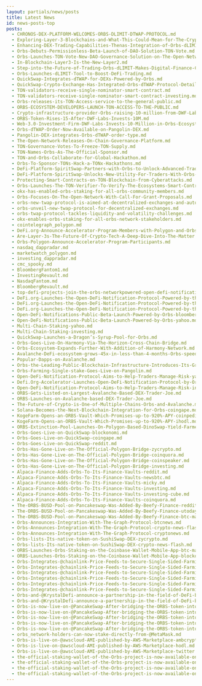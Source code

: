 ```yaml
---
layout: partials/news/posts
title: Latest News
id: news-posts-top
posts:
  - CHRONOS-DEX-PLATFORM-WELCOMES-ORBS-DLIMIT-DTWAP-PROTOCOL.md
  - Exploring-Layer-3-Blockchains-and-What-This-Could-Mean-for-The-Crypto-Industry.md
  - Enhancing-DEX-Trading-Capabilities-Thenas-Integration-of-Orbs-dLIMIT-and-dTWAP.md
  - Orbs-Debuts-Permissionless-Beta-Launch-of-DAO-Solution-TON-Vote.md
  - Orbs-Launches-TON-Vote-New-DAO-Governance-Solution-on-The-Open-Network.md
  - In-Blockchain-Layer3-Is-the-New-Layer2.md
  - Step-into-the-Future-of-Trading-Orbs-dLIMIT-Makes-Digital-Finance-Childs-Play.md
  - Orbs-Launches-dLIMIT-Tool-to-Boost-DeFi-Trading.md
  - QuickSwap-Integrates-dTWAP-for-DEXs-Powered-by-Orbs.md
  - QuickSwap-Crypto-Exchange-Has-Integrated-Orbs-dTWAP-Protocol-Details.md
  - TON-validators-receive-single-nominator-smart-contract.md
  - TON-validators-receive-single-nominator-smart-contract-investing.md
  - Orbs-releases-its-TON-Access-service-to-the-general-public.md
  - ORBS-ECOSYSTEM-DEVELOPERS-LAUNCH-TON-ACCESS-TO-THE-PUBLIC.md
  - Crypto-infrastructure-provider-Orbs-raising-10-million-from-DWF-Labs-in-token-round.md
  - ORBS-Token-Rises-15-After-DWF-Labs-Invests-10M.md
  - Web-3.0-Investment-Firm-DWF-Labs-Invests-10-Million-in-Orbs-Ecosystem-Via-Token-Purchase.md
  - Orbs-dTWAP-Order-Now-Available-on-Pangolin-DEX.md
  - Pangolin-DEX-integrates-Orbs-dTWAP-order-type.md
  - The-Open-Network-Releases-On-Chain-Governance-Platform.md
  - TON-Governance-Votes-To-Freeze-TON-Supply.md
  - TON-Names-Orbs-As-The-Official-Sponsor.md
  - TON-and-Orbs-Collaborate-for-Global-Hackathon.md
  - Orbs-To-Sponsor-TONs-Hack-a-TONx-Hackathons.md
  - DeFi-Platform-SpiritSwap-Partners-with-Orbs-to-Unlock-Advanced-Trading-Strategies.md
  - DeFi-Platform-SpiritSwap-Unlocks-New-Utility-For-Traders-With-Orbs-dTWAP-Module-Integration.md
  - Protecting-Smart-Contracts-on-TON-Blockchain-from-Cyberattacks.md
  - Orbs-Launches-The-TON-Verifier-To-Verify-The-Ecosystems-Smart-Contracts-Code.md
  - okx-has-enabled-orbs-staking-for-all-orbs-community-members.md
  - Orbs-Focuses-On-The-Open-Network-With-Call-For-Grant-Proposals.md
  - orbs-new-twap-protocol-is-aimed-at-decentralized-exchanges-and-automated-market-makers.md
  - orbs-unveil-new-twap-protocol-for-decentralized-exchanges.md
  - orbs-twap-protocol-tackles-liquidity-and-volatility-challenges.md
  - okx-enables-orbs-staking-for-all-orbs-network-stakeholders.md
  - cointelegraph_polygon.md
  - DeFi.org-Announce-Accelerator-Program-Members-with-Polygon-and-Orbs.md
  - Are-Layer-3s-The-Future-Of-Crypto-Tech-A-Deep-Dive-Into-The-Matter.md
  - Orbs-Polygon-Announce-Accelerator-Program-Participants.md
  - nasdaq_dappradar.md
  - marketwatch_polygon.md
  - investing_dappradar.md
  - cmc_spooky.md
  - BloombergFantom1.md
  - InvestingRevault.md
  - NasdaqFantom.md
  - BloombergRevault.md
  - top-defi-projects-join-the-orbs-networkpowered-open-defi-notification-protocol.md
  - DeFi.org-Launches-the-Open-DeFi-Notification-Protocol-Powered-by-the-Orbs-Network-nasdaq.md
  - DeFi.org-Launches-the-Open-DeFi-Notification-Protocol-Powered-by-the-Orbs-Network-yahoo.md
  - DeFi.org-Launches-the-Open-DeFi-Notification-Protocol-Powered-by-the-Orbs-Network-marketwatch.md
  - Open-DeFi-Notifications-Public-Beta-Launch-Powered-by-Orbs-bloomberg.md
  - Open-DeFi-Notifications-Public-Beta-Launch-Powered-by-Orbs-yahoo.md
  - Multi-Chain-Staking-yahoo.md
  - Multi-Chain-Staking-investing.md
  - QuickSwap-Launches-a-Dragon’s-Syrup-Pool-for-Orbs.md
  - Orbs-Goes-Live-On-Harmony-Via-The-Horizon-Cross-Chain-Bridge.md
  - Orbs-Ecosystem-Expands-Further-With-Addition-of-Harmony-Network.md
  - Avalanche-DeFi-ecosystem-grows-45x-in-less-than-4-months-Orbs-speeds-up-expansion.md
  - Popular-Dapps-on-Avalanche.md
  - Orbs-the-Leading-Public-Blockchain-Infrastructure-Introduces-Its-Groundbreaking-Layer-3-Architecture.md
  - Orbs-Farming-Single-stake-Goes-Live-on-Pangolin.md
  - Open-DeFi-Notification-Protocol-Aims-to-Help-Traders-Manage-Risk-yahoo.md
  - Defi.Org-Accelerator-Launches-Open-DeFi-Notification-Protocol-by-Orbs.md
  - Open-DeFi-Notification-Protocol-Aims-to-Help-Traders-Manage-Risk-insider.md
  - ORBS-Gets-Listed-on-Largest-Avalanche-Based-DEX-Trader-Joe.md
  - ORBS-Launches-on-Avalanche-based-DEX-Trader-Joe.md
  - The-Future-of-Crypto-is-One-of-Multiple-Chains-Orbs-and-Avalanche.md
  - Solana-Becomes-the-Next-Blockchain-Integration-for-Orbs-coingape.md
  - KogeFarm-Opens-an-ORBS-Vault-Which-Promises-up-to-920%-APY-coinpedia.md
  - KogeFarm-Opens-an-ORBS-Vault-Which-Promises-up-to-920%-APY-ihodl.md
  - ORBS-Extinction-Pool-Launches-On-Polygon-Based-DinoSwap-Yield-Farmers-to-Earn-More.md
  - Orbs-Goes-Live-on-QuickSwap-blockonomi.md
  - Orbs-Goes-Live-on-QuickSwap-coingape.md
  - Orbs-Goes-Live-on-QuickSwap-reddit.md
  - Orbs-Has-Gone-Live-on-The-Official-Polygon-Bridge-zycrypto.md
  - Orbs-Has-Gone-Live-on-The-Official-Polygon-Bridge-coinquora.md
  - Orbs-Has-Gone-Live-on-The-Official-Polygon-Bridge-coinspeaker.md
  - Orbs-Has-Gone-Live-on-The-Official-Polygon-Bridge-investing.md
  - Alpaca-Finance-Adds-Orbs-To-Its-Finance-Vaults-reddit.md
  - Alpaca-Finance-Adds-Orbs-To-Its-Finance-Vaults-newsbtc.md
  - Alpaca-Finance-Adds-Orbs-To-Its-Finance-Vaults-micky.md
  - Alpaca-Finance-Adds-Orbs-To-Its-Finance-Vaults-investing.md
  - Alpaca-Finance-Adds-Orbs-To-Its-Finance-Vaults-investing-cube.md
  - Alpaca-Finance-Adds-Orbs-To-Its-Finance-Vaults-coinquora.md
  - The-ORBS-BUSD-Pool-on-Pancakeswap-Was-Added-By-Beefy-Finance-reddit.md
  - The-ORBS-BUSD-Pool-on-Pancakeswap-Was-Added-By-Beefy-Finance-utoday.md
  - The-ORBS-BUSD-Pool-on-Pancakeswap-Was-Added-By-Beefy-Finance-btc-manager.md
  - Orbs-Announces-Integration-With-The-Graph-Protocol-btcnews.md
  - Orbs-Announces-Integration-With-The-Graph-Protocol-crypto-news-flash.md
  - Orbs-Announces-Integration-With-The-Graph-Protocol-cryptonews.md
  - Orbs-lists-Its-native-token-on-SushiSwap-DEX-zycrypto.md
  - Orbs-lists-Its-native-token-on-SushiSwap-DEX-crypto-news-flash.md
  - ORBS-Launches-Orbs-Staking-on-the-Coinbase-Wallet-Mobile-App-btc-manager.md
  - ORBS-Launches-Orbs-Staking-on-the-Coinbase-Wallet-Mobile-App-blockonomi.md
  - Orbs-Integrates-@chainlink-Price-Feeds-to-Secure-Single-Sided-Farming-Against-Flash-Loan-Attacks!-cryptopotato.md
  - Orbs-Integrates-@chainlink-Price-Feeds-to-Secure-Single-Sided-Farming-Against-Flash-Loan-Attacks!-cryptoslate.md
  - Orbs-Integrates-@chainlink-Price-Feeds-to-Secure-Single-Sided-Farming-Against-Flash-Loan-Attacks!-hodl.md
  - Orbs-Integrates-@chainlink-Price-Feeds-to-Secure-Single-Sided-Farming-Against-Flash-Loan-Attacks!-insider.md
  - Orbs-Integrates-@chainlink-Price-Feeds-to-Secure-Single-Sided-Farming-Against-Flash-Loan-Attacks!-reddit.md
  - Orbs-Integrates-@chainlink-Price-Feeds-to-Secure-Single-Sided-Farming-Against-Flash-Loan-Attacks!-yahoo.md
  - Orbs-and-@KrystalDefi-announce-a-partnership-in-the-field-of-DeFi-blockonomi.md
  - Orbs-and-@KrystalDefi-announce-a-partnership-in-the-field-of-DeFi-btc-manager.md
  - Orbs-is-now-live-on-@PancakeSwap-After-bridging-the-ORBS-token-into-BSC-using-@anyswapnetwork-and-@multichainxyz-ihodl.md
  - Orbs-is-now-live-on-@PancakeSwap-After-bridging-the-ORBS-token-into-BSC-using-@anyswapnetwork-and-@multichainxyz-insider.md
  - Orbs-is-now-live-on-@PancakeSwap-After-bridging-the-ORBS-token-into-BSC-using-@anyswapnetwork-and-@multichainxyz-orbs.md
  - Orbs-is-now-live-on-@PancakeSwap-After-bridging-the-ORBS-token-into-BSC-using-@anyswapnetwork-and-@multichainxyz-yahoo.md
  - Orbs-is-now-live-on-@PancakeSwap-After-bridging-the-ORBS-token-into-BSC-using-@anyswapnetwork-and-@multichainxyz-zycrypto.md
  - orbs_network-holders-can-now-stake-directly-from-@MetaMask.md
  - Orbs-is-live-on-@awscloud-AMI-published-by-AWS-Marketplace-ambcrypto.md
  - Orbs-is-live-on-@awscloud-AMI-published-by-AWS-Marketplace-hodl.md
  - Orbs-is-live-on-@awscloud-AMI-published-by-AWS-Marketplace-twitter.md
  - the-official-staking-wallet-of-the-Orbs-project-is-now-available-on-the-@enjin-mobile-app-ihodl.md
  - the-official-staking-wallet-of-the-Orbs-project-is-now-available-on-the-@enjin-mobile-app-reddit.md
  - the-official-staking-wallet-of-the-Orbs-project-is-now-available-on-the-@enjin-mobile-app-twitter.md
  - the-official-staking-wallet-of-the-Orbs-project-is-now-available-on-the-@enjin-mobile-app-utoday.md
---
```


